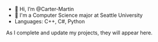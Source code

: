 - 👋 Hi, I’m @Carter-Martin
- 👀 I'm a Computer Science major at Seattle University
- Languages: C++, C#, Python

As I complete and update my projects, they will appear here.
<!---
Carter-Martin/Carter-Martin is a ✨ special ✨ repository because its `README.md` (this file) appears on your GitHub profile.
You can click the Preview link to take a look at your changes.
--->
